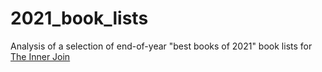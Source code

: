 # 2021_book_lists
Analysis of a selection of end-of-year "best books of 2021" book lists for [The Inner Join](innerjoin.bit.io)
